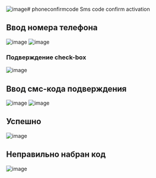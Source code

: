 ![image](https://github.com/user-attachments/assets/0e10e9ec-966b-4454-a93b-1dd2263bf5fd)# phoneconfirmcode
 Sms code confirm activation

 ## Ввод номера телефона
![image](https://github.com/user-attachments/assets/7f2b7d30-8848-4afe-85a8-8ef54a62908f)
![image](https://github.com/user-attachments/assets/dbb62250-3929-4529-851d-f32bea50fc5d)
### Подверждение check-box 
![image](https://github.com/user-attachments/assets/2182208e-167a-4f0b-8dd5-c9f61270acf2)

## Ввод смс-кода подверждения
![image](https://github.com/user-attachments/assets/c6b1978f-4a71-48a4-bd88-4415f8644209)
![image](https://github.com/user-attachments/assets/f98dae0e-e6c3-49fe-a80a-7526b6e9c1ed)

## Успешно
![image](https://github.com/user-attachments/assets/6667c8a1-cdf0-48cc-a38d-2f74f54f5e22)

## Неправильно набран код
![image](https://github.com/user-attachments/assets/feb9a30d-d310-49d8-b8f8-233431ea91c9)
